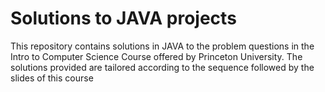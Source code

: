 # Solutions to JAVA projects 

This repository contains solutions in JAVA to the problem questions in the Intro to Computer Science Course offered by Princeton University. The solutions provided are tailored according to the sequence followed by the slides of this course
